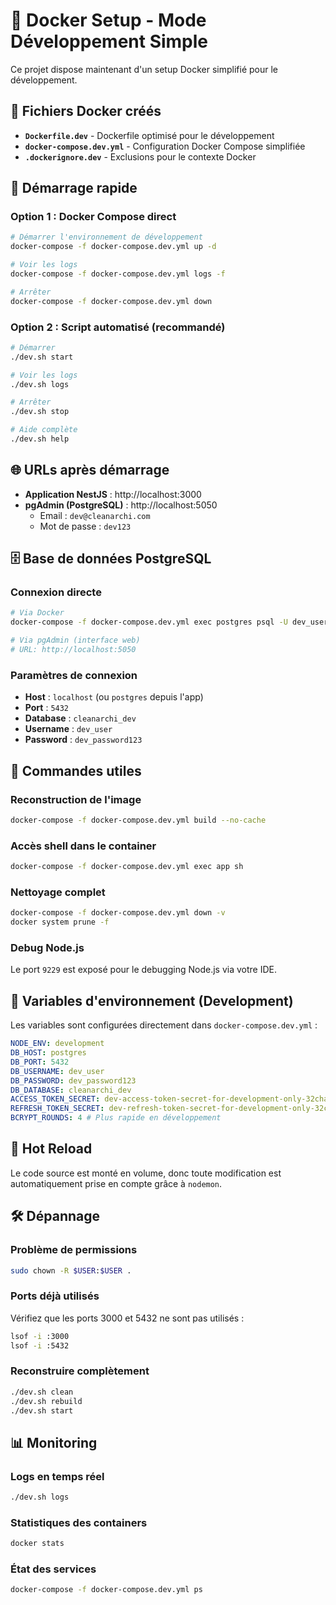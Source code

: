 # 🐳 Docker Setup - Mode Développement Simple

Ce projet dispose maintenant d'un setup Docker simplifié pour le développement.

## 📁 Fichiers Docker créés

- **`Dockerfile.dev`** - Dockerfile optimisé pour le développement
- **`docker-compose.dev.yml`** - Configuration Docker Compose simplifiée
- **`.dockerignore.dev`** - Exclusions pour le contexte Docker

## 🚀 Démarrage rapide

### Option 1 : Docker Compose direct

```bash
# Démarrer l'environnement de développement
docker-compose -f docker-compose.dev.yml up -d

# Voir les logs
docker-compose -f docker-compose.dev.yml logs -f

# Arrêter
docker-compose -f docker-compose.dev.yml down
```

### Option 2 : Script automatisé (recommandé)

```bash
# Démarrer
./dev.sh start

# Voir les logs
./dev.sh logs

# Arrêter
./dev.sh stop

# Aide complète
./dev.sh help
```

## 🌐 URLs après démarrage

- **Application NestJS** : http://localhost:3000
- **pgAdmin (PostgreSQL)** : http://localhost:5050
  - Email : `dev@cleanarchi.com`
  - Mot de passe : `dev123`

## 🗄️ Base de données PostgreSQL

### Connexion directe

```bash
# Via Docker
docker-compose -f docker-compose.dev.yml exec postgres psql -U dev_user -d cleanarchi_dev

# Via pgAdmin (interface web)
# URL: http://localhost:5050
```

### Paramètres de connexion

- **Host** : `localhost` (ou `postgres` depuis l'app)
- **Port** : `5432`
- **Database** : `cleanarchi_dev`
- **Username** : `dev_user`
- **Password** : `dev_password123`

## 🔧 Commandes utiles

### Reconstruction de l'image

```bash
docker-compose -f docker-compose.dev.yml build --no-cache
```

### Accès shell dans le container

```bash
docker-compose -f docker-compose.dev.yml exec app sh
```

### Nettoyage complet

```bash
docker-compose -f docker-compose.dev.yml down -v
docker system prune -f
```

### Debug Node.js

Le port `9229` est exposé pour le debugging Node.js via votre IDE.

## 📝 Variables d'environnement (Development)

Les variables sont configurées directement dans `docker-compose.dev.yml` :

```yaml
NODE_ENV: development
DB_HOST: postgres
DB_PORT: 5432
DB_USERNAME: dev_user
DB_PASSWORD: dev_password123
DB_DATABASE: cleanarchi_dev
ACCESS_TOKEN_SECRET: dev-access-token-secret-for-development-only-32chars
REFRESH_TOKEN_SECRET: dev-refresh-token-secret-for-development-only-32chars
BCRYPT_ROUNDS: 4 # Plus rapide en développement
```

## 🔄 Hot Reload

Le code source est monté en volume, donc toute modification est automatiquement prise en compte grâce à `nodemon`.

## 🛠️ Dépannage

### Problème de permissions

```bash
sudo chown -R $USER:$USER .
```

### Ports déjà utilisés

Vérifiez que les ports 3000 et 5432 ne sont pas utilisés :

```bash
lsof -i :3000
lsof -i :5432
```

### Reconstruire complètement

```bash
./dev.sh clean
./dev.sh rebuild
./dev.sh start
```

## 📊 Monitoring

### Logs en temps réel

```bash
./dev.sh logs
```

### Statistiques des containers

```bash
docker stats
```

### État des services

```bash
docker-compose -f docker-compose.dev.yml ps
```
